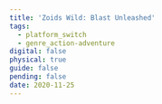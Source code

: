 ```yaml
---
title: 'Zoids Wild: Blast Unleashed'
tags:
  - platform_switch
  - genre_action-adventure
digital: false
physical: true
guide: false
pending: false
date: 2020-11-25
---
```


